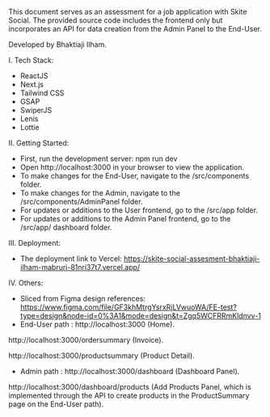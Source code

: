 This document serves as an assessment for a job application with Skite Social. The provided source code includes the frontend only but incorporates an API for data creation from the Admin Panel to the End-User.

Developed by Bhaktiaji Ilham.

I. Tech Stack:
- ReactJS
- Next.js
- Tailwind CSS
- GSAP
- SwiperJS
- Lenis
- Lottie

II. Getting Started:
- First, run the development server: npm run dev
- Open http://localhost:3000 in your browser to view the application.
- To make changes for the End-User, navigate to the /src/components folder.
- To make changes for the Admin, navigate to the /src/components/AdminPanel folder.
- For updates or additions to the User frontend, go to the /src/app folder.
- For updates or additions to the Admin Panel frontend, go to the /src/app/ dashboard folder.

III. Deployment:
- The deployment link to Vercel: https://skite-social-assesment-bhaktiaji-ilham-mabruri-81nri37t7.vercel.app/

IV. Others:
- Sliced from Figma design references: https://www.figma.com/file/GF3khMtrgYsrxRjLVwuoWA/FE-test?type=design&node-id=0%3A1&mode=design&t=Zgq5WCFRRmKldnvv-1 
- End-User path :
http://localhost:3000 (Home).

http://localhost:3000/ordersummary (Invoice).

http://localhost:3000/productsummary (Product Detail).

- Admin path :
http://localhost:3000/dashboard (Dashboard Panel).

http://localhost:3000/dashboard/products (Add Products Panel, which is implemented through the API to create products in the ProductSummary page on the End-User path).